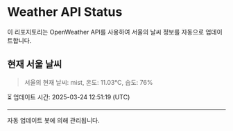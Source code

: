 
# Weather API Status

이 리포지토리는 OpenWeather API를 사용하여 서울의 날씨 정보를 자동으로 업데이트합니다.

## 현재 서울 날씨
> 서울의 현재 날씨: mist, 온도: 11.03°C, 습도: 76%

⏳ 업데이트 시간: 2025-03-24 12:51:19 (UTC)

---
자동 업데이트 봇에 의해 관리됩니다.
